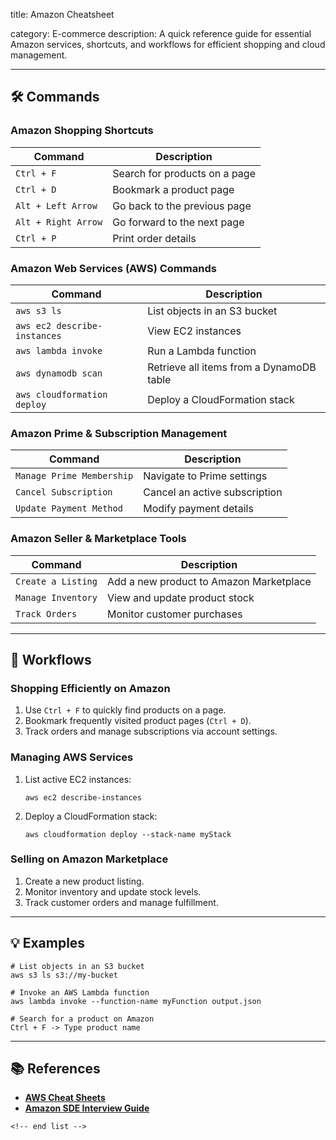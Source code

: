 title: Amazon Cheatsheet

category: E-commerce
description: A quick reference guide for essential Amazon services, shortcuts, and workflows for efficient shopping and cloud management.

---

## 🛠️ Commands

### **Amazon Shopping Shortcuts**

| Command               | Description                   |
| --------------------- | ----------------------------- |
| `Ctrl + F`          | Search for products on a page |
| `Ctrl + D`          | Bookmark a product page       |
| `Alt + Left Arrow`  | Go back to the previous page  |
| `Alt + Right Arrow` | Go forward to the next page   |
| `Ctrl + P`          | Print order details           |

### **Amazon Web Services (AWS) Commands**

| Command                        | Description                              |
| ------------------------------ | ---------------------------------------- |
| `aws s3 ls`                  | List objects in an S3 bucket             |
| `aws ec2 describe-instances` | View EC2 instances                       |
| `aws lambda invoke`          | Run a Lambda function                    |
| `aws dynamodb scan`          | Retrieve all items from a DynamoDB table |
| `aws cloudformation deploy`  | Deploy a CloudFormation stack            |

### **Amazon Prime & Subscription Management**

| Command                     | Description                   |
| --------------------------- | ----------------------------- |
| `Manage Prime Membership` | Navigate to Prime settings    |
| `Cancel Subscription`     | Cancel an active subscription |
| `Update Payment Method`   | Modify payment details        |

### **Amazon Seller & Marketplace Tools**

| Command              | Description                             |
| -------------------- | --------------------------------------- |
| `Create a Listing` | Add a new product to Amazon Marketplace |
| `Manage Inventory` | View and update product stock           |
| `Track Orders`     | Monitor customer purchases              |

---

## 🔄 Workflows

### **Shopping Efficiently on Amazon**

1. Use `Ctrl + F` to quickly find products on a page.
2. Bookmark frequently visited product pages (`Ctrl + D`).
3. Track orders and manage subscriptions via account settings.

### **Managing AWS Services**

1. List active EC2 instances:
   ```shell
   aws ec2 describe-instances
   ```
2. Deploy a CloudFormation stack:
   ```shell
   aws cloudformation deploy --stack-name myStack
   ```

### **Selling on Amazon Marketplace**

1. Create a new product listing.
2. Monitor inventory and update stock levels.
3. Track customer orders and manage fulfillment.

---

## 💡 Examples

```shell
# List objects in an S3 bucket
aws s3 ls s3://my-bucket

# Invoke an AWS Lambda function
aws lambda invoke --function-name myFunction output.json

# Search for a product on Amazon
Ctrl + F -> Type product name
```

---

## 📚 References

- **[AWS Cheat Sheets](https://digitalcloud.training/aws-cheat-sheets/)**
- **[Amazon SDE Interview Guide](https://www.geeksforgeeks.org/amazon-sde-sheet-interview-questions-and-answers/)**

```
<!-- end list -->
```
